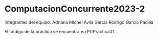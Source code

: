 # ComputacionConcurrente2023-2

Integrantes del equipo:
  Adriana Michel Ávila García
  Rodrigo García Padilla


El código de la práctica se encuentra en P1/Practica01
